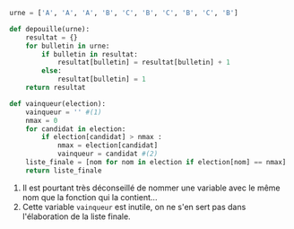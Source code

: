 ```python linenums='1' hl_lines='4 6 9 16 17 19 20'
urne = ['A', 'A', 'A', 'B', 'C', 'B', 'C', 'B', 'C', 'B']

def depouille(urne):
    resultat = {}
    for bulletin in urne:
        if bulletin in resultat:
            resultat[bulletin] = resultat[bulletin] + 1
        else:
            resultat[bulletin] = 1
    return resultat

def vainqueur(election):
    vainqueur = '' #(1)
    nmax = 0
    for candidat in election:
        if election[candidat] > nmax :
            nmax = election[candidat]
            vainqueur = candidat #(2)
    liste_finale = [nom for nom in election if election[nom] == nmax]
    return liste_finale
```

1. Il est pourtant très déconseillé de nommer une variable avec le même nom que la fonction qui la contient...
2. Cette variable `vainqueur` est inutile, on ne s'en sert pas dans l'élaboration de la liste finale.